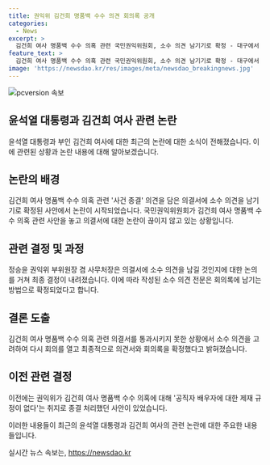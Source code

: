 ```yaml
---
title: 권익위 김건희 명품백 수수 의견 회의록 공개
categories:
  - News
excerpt: >
  김건희 여사 명품백 수수 의혹 관련 국민권익위원회, 소수 의견 남기기로 확정 - 대구에서 열린 6·25전쟁 74주년 행사에서 대통령 부인의 행동에 이목 집중. 국민권익위는 소수 의견 기재 방법을 결정했고, 의견서와 회의록을 확정한 것으로 알려졌다. 김 여사 명품백 수수 의혹에 대한 결론은 서명에 반대로 인해 불발됐으나, 최종적으로 도출된 결과는 소수 의견을 낭독하여 회의록에 남기는 것으로 결정되었다.
feature_text: >
  김건희 여사 명품백 수수 의혹 관련 국민권익위원회, 소수 의견 남기기로 확정 - 대구에서 열린 6·25전쟁 74주년 행사에서 대통령 부인의 행동에 이목 집중. 국민권익위는 소수 의견 기재 방법을 결정했고, 의견서와 회의록을 확정한 것으로 알려졌다. 김 여사 명품백 수수 의혹에 대한 결론은 서명에 반대로 인해 불발됐으나, 최종적으로 도출된 결과는 소수 의견을 낭독하여 회의록에 남기는 것으로 결정되었다.
image: 'https://newsdao.kr/res/images/meta/newsdao_breakingnews.jpg'
---
```


<p><img src="https://newsdao.kr/res/images/meta/newsdao_breakingnews.jpg" alt="pcversion 속보" /></p>

<h2 data-ke-size="size26">윤석열 대통령과 김건희 여사 관련 논란</h2>

<p data-ke-size="size16">윤석열 대통령과 부인 김건희 여사에 대한 최근의 논란에 대한 소식이 전해졌습니다. 이에 관련된 상황과 논란 내용에 대해 알아보겠습니다.</p>

<h2 data-ke-size="size26">논란의 배경</h2>

<p data-ke-size="size16">김건희 여사 명품백 수수 의혹 관련 '사건 종결' 의견을 담은 의결서에 소수 의견을 남기기로 확정된 사안에서 논란이 시작되었습니다. 국민권익위원회가 김건희 여사 명품백 수수 의혹 관련 사안을 놓고 의결서에 대한 논란이 끊이지 않고 있는 상황입니다.</p>

<h2 data-ke-size="size26">관련 결정 및 과정</h2>

<p data-ke-size="size16">정승윤 권익위 부위원장 겸 사무처장은 의결서에 소수 의견을 남길 것인지에 대한 논의를 거쳐 최종 결정이 내려졌습니다. 이에 따라 작성된 소수 의견 전문은 회의록에 남기는 방법으로 확정되었다고 합니다.</p>

<h2 data-ke-size="size26">결론 도출</h2>

<p data-ke-size="size16">김건희 여사 명품백 수수 의혹 관련 의결서를 통과시키지 못한 상황에서 소수 의견을 고려하여 다시 회의를 열고 최종적으로 의견서와 회의록을 확정했다고 밝혀졌습니다.</p>

<h2 data-ke-size="size26">이전 관련 결정</h2>

<p data-ke-size="size16">이전에는 권익위가 김건희 여사 명품백 수수 의혹에 대해 '공직자 배우자에 대한 제재 규정이 없다'는 취지로 종결 처리했던 사안이 있었습니다.</p>

<p>이러한 내용들이 최근의 윤석열 대통령과 김건희 여사의 관련 논란에 대한 주요한 내용들입니다.</p>
실시간 뉴스 속보는, <a href="https://newsdao.kr" rel="dofollow">https://newsdao.kr</a>


